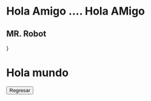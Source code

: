 <h1> Hola Amigo .... Hola AMigo </h1>
<h2>MR. Robot </h2>}
<h1> Hola mundo </h1>
<input type ="button" id="but" name="but" value="Regresar" />

